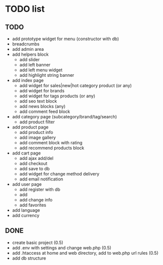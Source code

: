 # TODO list

## TODO
- add prototype widget for menu (constructor with db)
- breadcrumbs
- add admin area
- add helpers block
    - add slider
    - add left banner
    - add left menu widget
    - add highlight string banner
- add index page
    - add widget for sales|new|hot category product (or any)
    - add widget for brands
    - add widget for tags products (or any)
    - add seo text block
    - add news blocks (any)
    - add comment feed block
- add category page (subcategory/brand/tag/search)
    - add product filter
- add product page
    - add product info
    - add image gallery
    - add comment block with rating
    - add recommend products block
- add cart page
    - add ajax add/del
    - add checkout
    - add save to db
    - add widget for change method delivery
    - add email notification
- add user page
    - add register with db
    - add
    - add change info
    - add favorites
- add language
- add currency
    

## DONE
- create basic project (0.5)
- add .env with settings and change web.php (0.5)
- add .htaccess at home and web directory, add to web.php url rules (0.5)
- add db structure
